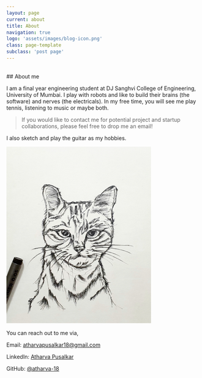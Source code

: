 ```yaml
---
layout: page
current: about
title: About
navigation: true
logo: 'assets/images/blog-icon.png'
class: page-template
subclass: 'post page'
---
```

<br/>
## About me

I am a final year engineering student at DJ Sanghvi College of Engineering, University of Mumbai. I play with robots and like to build their brains (the software) and nerves (the electricals). In my free time, you will see me play tennis, listening to music or maybe both.

> If you would like to contact me for potential project and startup collaborations, please feel free to drop me an email!

I also sketch and play the guitar as my hobbies.

<img src="/assets/images/sketches_cat.jpg" style="width: 75%;" />

You can reach out to me via,

Email: [atharvapusalkar18@gmail.com](mailto:atharvapusalkar18@gmail.com)

LinkedIn: [Atharva Pusalkar](https://www.linkedin.com/in/atharva-pusalkar/)

GitHub: [@atharva-18](https://github.com/atharva-18)
